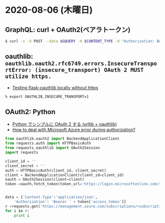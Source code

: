 # 2020-08-06 (木曜日)

## GraphQL: curl + OAuth2(ベアラトークン)

~~~zsh
$ curl -s -X POST --data $GQUERY -H $CONTENT_TYPE -H "Authorization: Bearer $TOKEN" http://masters.yourserver.com/api/graphql/
~~~

## oauthlib: `oauthlib.oauth2.rfc6749.errors.InsecureTransportError: (insecure_transport) OAuth 2 MUST utilize https.`

- [Testing flask-oauthlib locally without https](https://stackoverflow.com/questions/27785375/testing-flask-oauthlib-locally-without-https)

~~~bash
% export OAUTHLIB_INSECURE_TRANSPORT=1
~~~

## OAuth2: Python

- [Python でシンプルに OAuth 2 する (urllib + oauthlib)](https://qiita.com/hoto17296/items/2d2cb76d323099e9f8ab)
- [How to deal with Microsoft Azure error during authorization?](https://stackoverflow.com/questions/48627970/how-to-deal-with-microsoft-azure-error-during-authorization#48634744)

~~~py
from oauthlib.oauth2 import BackendApplicationClient
from requests.auth import HTTPBasicAuth
from requests_oauthlib import OAuth2Session
import requests

client_id = ''
client_secret = ''
auth = HTTPBasicAuth(client_id, client_secret)
client = BackendApplicationClient(client_id=client_id)
oauth = OAuth2Session(client=client)
token =oauth.fetch_token(token_url='https://login.microsoftonline.com/<tennat id>/oauth2/token', auth=auth,resource= 'https://management.azure.com/')


data = {'Content-Type':'application/json',
    'Authorization': 'Bearer ' + token['access_token']}
r =requests.get('https://management.azure.com/subscriptions/<subscription id>/providers/Microsoft.Compute/locations/eastus/vmSizes?api-version=2016-04-30-preview', headers=data)
for i in r:
    print i
~~~